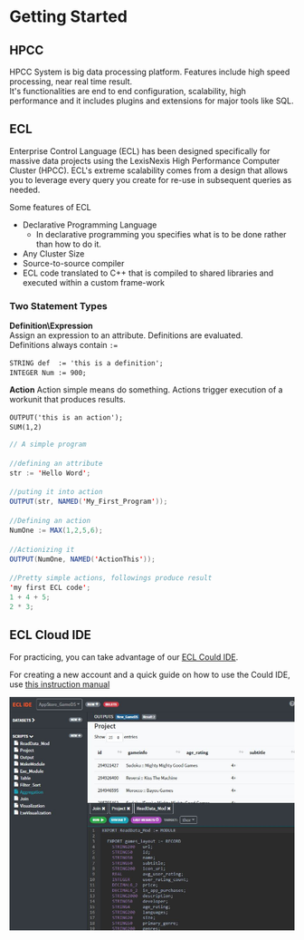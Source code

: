 
# Getting Started
## HPCC
HPCC System is big data processing platform. Features include high speed processing, near real time result.\
It's functionalities are end to end configuration, scalability, high performance and it includes plugins and extensions for major tools like SQL.

## ECL
Enterprise Control Language (ECL) has been designed specifically for massive data projects using the LexisNexis High Performance Computer Cluster (HPCC). ECL's extreme scalability comes from a design that allows you to leverage
every query you create for re-use in subsequent queries as needed. 

Some features of ECL 
* Declarative Programming Language
  * In declarative programming you specifies what is to be done rather than how to do it.
* Any Cluster Size
* Source-to-source compiler
* ECL code translated to C++ that is compiled to shared libraries and executed within a custom frame-work

### Two Statement Types
__Definition\Expression__\
Assign an expression to an attribute. Definitions are evaluated.\
Definitions always contain ` := `

`STRING def  := 'this is a definition';`\
`INTEGER Num := 900;`

__Action__
Action simple means do something. Actions trigger execution of a workunit that produces
results.

`OUTPUT('this is an action');`\
`SUM(1,2)`


```java
// A simple program

//defining an attribute
str := 'Hello Word';

//puting it into action
OUTPUT(str, NAMED('My_First_Program'));

//Defining an action
NumOne := MAX(1,2,5,6);

//Actionizing it
OUTPUT(NumOne, NAMED('ActionThis'));

//Pretty simple actions, followings produce result
'my first ECL code';
1 + 4 + 5;
2 * 3;

```
## ECL Cloud IDE
For practicing, you can take advantage of our [ECL Could IDE](https://ide.hpccsystems.com/auth/login).

For creating a new account and a quick guide on how to use the Could IDE, use 
[this instruction manual](/references/cloudide_setup.md)

<!-- ![ Cloud IDE screenshot](learn/ecl/docs/intro/images/cloudIDE.jpg) -->
<img width="600" alt="portfolio_view" src="images/cloudIDE.jpg">